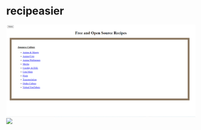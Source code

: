 # recipeasier
<img src="screenshots/screenshot_153.png">
<img src="screenshots/screenhost_154.png">
